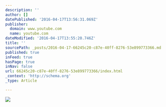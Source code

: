 ```yaml
---
description: ''
author: []
datePublished: '2016-04-17T13:56:31.069Z'
publisher:
  domain: www.youtube.com
  name: youtube.com
dateModified: '2016-04-17T13:55:20.746Z'
title: ''
sourcePath: _posts/2016-04-17-66245c20-c87e-40ff-8276-53e899773366.md
published: true
inFeed: true
hasPage: true
inNav: false
url: 66245c20-c87e-40ff-8276-53e899773366/index.html
_context: 'http://schema.org'
_type: Article

---
```

![](https://i.ytimg.com/s_vi_webp/ok7LpNUJRFg/mqdefault.webp?sqp=CLSrzrgF&rs=AOn4CLDVv0xO5sFPBH1BgGStCgszGSvAfw)